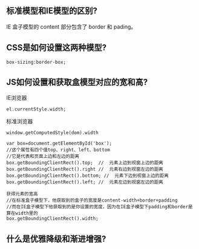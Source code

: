 ## 标准模型和IE模型的区别?
IE 盒子模型的 content 部分包含了 border 和 pading。
## CSS是如何设置这两种模型?
```
box-sizing:border-box;
```
## JS如何设置和获取盒模型对应的宽和高?
IE浏览器
```
el.currentStyle.width;
```

标准浏览器
```
window.getComputedStyle(dom).width
```


```
var box=document.getElementById('box');
//这个属性有四个值top、right、left、bottom
//它是代表和页面上边和左边的距离
box.getBoundingClientRect().top;  //  元素上边到视窗上边的距离
box.getBoundingClientRect().right //  元素右边到视窗左边的距离
box.getBoundingClientRect().bottom; //  元素下边到视窗上边的距离
box.getBoundingClientRect().left; //  元素左边到视窗左边的距离

获得元素的宽高
//在标准盒子模型下，他获取到的盒子的宽度是content-width+border+padding
//而在IE盒子模型下他获取到的是你设置的宽度，因为在IE盒子模型下padding和border是算在width里的
box.getBoundingClientRect().width;
```
## 什么是优雅降级和渐进增强?
